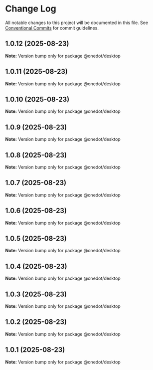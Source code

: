 # Change Log

All notable changes to this project will be documented in this file.
See [Conventional Commits](https://conventionalcommits.org) for commit guidelines.

## 1.0.12 (2025-08-23)

**Note:** Version bump only for package @onedot/desktop





## 1.0.11 (2025-08-23)

**Note:** Version bump only for package @onedot/desktop





## 1.0.10 (2025-08-23)

**Note:** Version bump only for package @onedot/desktop





## 1.0.9 (2025-08-23)

**Note:** Version bump only for package @onedot/desktop





## 1.0.8 (2025-08-23)

**Note:** Version bump only for package @onedot/desktop





## 1.0.7 (2025-08-23)

**Note:** Version bump only for package @onedot/desktop





## 1.0.6 (2025-08-23)

**Note:** Version bump only for package @onedot/desktop





## 1.0.5 (2025-08-23)

**Note:** Version bump only for package @onedot/desktop





## 1.0.4 (2025-08-23)

**Note:** Version bump only for package @onedot/desktop





## 1.0.3 (2025-08-23)

**Note:** Version bump only for package @onedot/desktop





## 1.0.2 (2025-08-23)

**Note:** Version bump only for package @onedot/desktop





## 1.0.1 (2025-08-23)

**Note:** Version bump only for package @onedot/desktop

